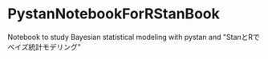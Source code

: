 # PystanNotebookForRStanBook
Notebook to study Bayesian statistical modeling with pystan and "StanとRでベイズ統計モデリング"
